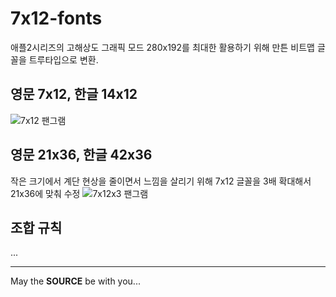 7x12-fonts
==========


애플2시리즈의 고해상도 그래픽 모드 280x192를 최대한 활용하기 위해 만튼 비트맵 글꼴을 트루타입으로 변환.

## 영문 7x12, 한글 14x12

![7x12 팬그램](pangram-7x12.png)

## 영문 21x36, 한글 42x36

작은 크기에서 계단 현상을 줄이면서 느낌을 살리기 위해 7x12 글꼴을 3배 확대해서 21x36에 맞춰 수정
![7x12x3 팬그램](pangram-7x12x3.png)

## 조합 규칙

...

---
May the **SOURCE** be with you...
